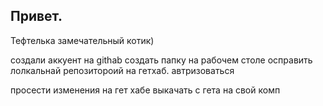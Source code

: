 ## Привет.

Тефтелька замечательный котик)

создали аккуент на githab
создать папку на рабочем столе
осправить лолкальнай репозитороий на гетхаб.
автризоваться 

просести изменения на гет хабе
выкачать с гета на свой комп
